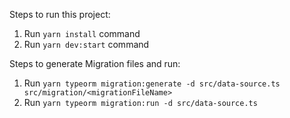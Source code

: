 Steps to run this project:

1. Run `yarn install` command
2. Run `yarn dev:start` command



Steps to generate Migration files and run:

1. Run `yarn typeorm migration:generate -d src/data-source.ts src/migration/<migrationFileName>`
2. Run `yarn typeorm migration:run -d src/data-source.ts`